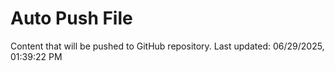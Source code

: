 # Auto Push File

Content that will be pushed to GitHub repository.
Last updated: 06/29/2025, 01:39:22 PM